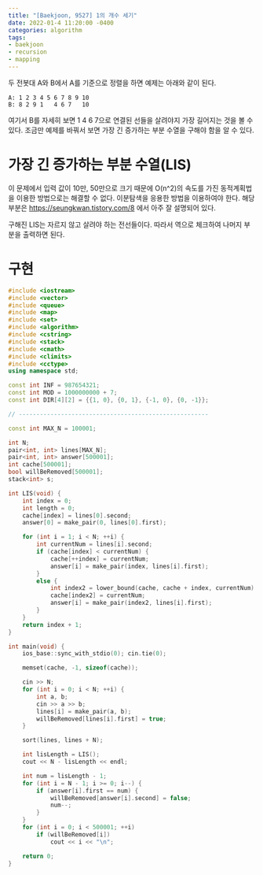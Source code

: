 ```yaml
---
title: "[Baekjoon, 9527] 1의 개수 세기"
date: 2022-01-4 11:20:00 -0400
categories: algorithm 
tags:
- baekjoon 
- recursion
- mapping
---
```


두 전봇대 A와 B에서 A를 기준으로 정렬을 하면 예제는 아래와 같이 된다.
```
A: 1 2 3 4 5 6 7 8 9 10
B: 8 2 9 1   4 6 7   10
```
여기서 B를 자세히 보면 1 4 6 7으로 연결된 선들을 살려야지 가장 길어지는 것을 볼 수 있다. 조금만 예제를 바꿔서 보면 가장 긴 증가하는 부분 수열을 구해야 함을 알 수 있다.

# 가장 긴 증가하는 부분 수열(LIS)
이 문제에서 입력 값이 10만, 50만으로 크기 때문에 O(n^2)의 속도를 가진 동적계획법을 이용한 방법으로는 해결할 수 없다. 
이분탐색을 응용한 방법을 이용하여야 한다. 해당 부분은 https://seungkwan.tistory.com/8 에서 아주 잘 설명되어 있다.

구해진 LIS는 자르지 않고 살려야 하는 전선들이다. 따라서 역으로 체크하여 나머지 부분을 출력하면 된다.

# 구현 

```cpp
#include <iostream>
#include <vector>
#include <queue>
#include <map>
#include <set>
#include <algorithm>
#include <cstring>
#include <stack>
#include <cmath>
#include <climits>
#include <cctype>
using namespace std;

const int INF = 987654321;
const int MOD = 1000000000 + 7;
const int DIR[4][2] = {{1, 0}, {0, 1}, {-1, 0}, {0, -1}};

// ------------------------------------------------------

const int MAX_N = 100001;

int N;
pair<int, int> lines[MAX_N];
pair<int, int> answer[500001];
int cache[500001];
bool willBeRemoved[500001];
stack<int> s;

int LIS(void) {
	int index = 0;
	int length = 0;
	cache[index] = lines[0].second;
	answer[0] = make_pair(0, lines[0].first);

	for (int i = 1; i < N; ++i) {
		int currentNum = lines[i].second;
		if (cache[index] < currentNum) {
			cache[++index] = currentNum;
			answer[i] = make_pair(index, lines[i].first);
		}
		else {
			int index2 = lower_bound(cache, cache + index, currentNum) - cache;
			cache[index2] = currentNum;
			answer[i] = make_pair(index2, lines[i].first);
		}
	}
	return index + 1;
}

int main(void) {
	ios_base::sync_with_stdio(0); cin.tie(0);

	memset(cache, -1, sizeof(cache));

	cin >> N;
	for (int i = 0; i < N; ++i) {
		int a, b;
		cin >> a >> b;
		lines[i] = make_pair(a, b);
		willBeRemoved[lines[i].first] = true;
	}

	sort(lines, lines + N);

	int lisLength = LIS();
	cout << N - lisLength << endl;

	int num = lisLength - 1;
	for (int i = N - 1; i >= 0; i--) {
		if (answer[i].first == num) {
			willBeRemoved[answer[i].second] = false;
			num--;
		}
	}
	for (int i = 0; i < 500001; ++i) 
		if (willBeRemoved[i])
			cout << i << "\n";

	return 0;
}
```
